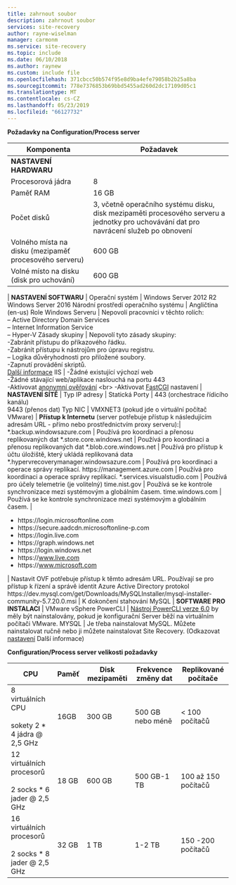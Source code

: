```yaml
---
title: zahrnout soubor
description: zahrnout soubor
services: site-recovery
author: rayne-wiselman
manager: carmonm
ms.service: site-recovery
ms.topic: include
ms.date: 06/10/2018
ms.author: raynew
ms.custom: include file
ms.openlocfilehash: 371cbcc50b574f95e8d9ba4efe79058b2b25a8ba
ms.sourcegitcommit: 778e7376853b69bbd5455ad260d2dc17109d05c1
ms.translationtype: MT
ms.contentlocale: cs-CZ
ms.lasthandoff: 05/23/2019
ms.locfileid: "66127732"
---
```

**Požadavky na Configuration/Process server**

**Komponenta** | **Požadavek** 
--- | ---
**NASTAVENÍ HARDWARU** | 
Procesorová jádra | 8 
Paměť RAM | 16 GB
Počet disků | 3, včetně operačního systému disku, disk mezipaměti procesového serveru a jednotky pro uchovávání dat pro navrácení služeb po obnovení 
Volného místa na disku (mezipaměť procesového serveru) | 600 GB
Volné místo na disku (disk pro uchování) | 600 GB
 | 
**NASTAVENÍ SOFTWARU** | 
Operační systém | Windows Server 2012 R2 <br> Windows Server 2016
Národní prostředí operačního systému | Angličtina (en-us)
Role Windows Serveru | Nepovolí pracovníci v těchto rolích: <br> – Active Directory Domain Services <br>– Internet Information Service <br> – Hyper-V 
Zásady skupiny | Nepovolí tyto zásady skupiny: <br> -Zabránit přístupu do příkazového řádku. <br> -Zabránit přístupu k nástrojům pro úpravu registru. <br> – Logika důvěryhodnosti pro přiložené soubory. <br> -Zapnutí provádění skriptů. <br> [Další informace](https://technet.microsoft.com/library/gg176671(v=ws.10).aspx)
IIS | -Žádné existující výchozí web <br> -Žádné stávající web/aplikace naslouchá na portu 443 <br>-Aktivovat [anonymní ověřování](https://technet.microsoft.com/library/cc731244(v=ws.10).aspx) <br> -Aktivovat [FastCGI](https://technet.microsoft.com/library/cc753077(v=ws.10).aspx) nastavení 
| 
**NASTAVENÍ SÍTĚ** | 
Typ IP adresy | Statická 
Porty | 443 (orchestrace řídicího kanálu)<br>9443 (přenos dat) 
Typ NIC | VMXNET3 (pokud jde o virtuální počítač VMware)
 |
**Přístup k Internetu** (server potřebuje přístup k následujícím adresám URL - přímo nebo prostřednictvím proxy serveru):|
\*.backup.windowsazure.com | Používá pro koordinaci a přenosu replikovaných dat
\*.store.core.windows.net | Používá pro koordinaci a přenosu replikovaných dat
\*.blob.core.windows.net | Používá pro přístup k účtu úložiště, který ukládá replikovaná data
\*.hypervrecoverymanager.windowsazure.com | Používá pro koordinaci a operace správy replikací.
https:\//management.azure.com | Používá pro koordinaci a operace správy replikací. 
*.services.visualstudio.com | Používá pro účely telemetrie (je volitelný)
time.nist.gov | Používá se ke kontrole synchronizace mezi systémovým a globálním časem.
time.windows.com | Používá se ke kontrole synchronizace mezi systémovým a globálním časem.
| <ul> <li> https:\//login.microsoftonline.com </li><li> https:\//secure.aadcdn.microsoftonline-p.com </li><li> https:\//login.live.com </li><li> https:\//graph.windows.net </li><li> https:\//login.windows.net </li><li> https:\//www.live.com </li><li> https:\//www.microsoft.com </li></ul> | Nastavit OVF potřebuje přístup k těmto adresám URL. Používají se pro přístup k řízení a správě identit Azure Active Directory
protokol https:\//dev.mysql.com/get/Downloads/MySQLInstaller/mysql-installer-community-5.7.20.0.msi | K dokončení stahování MySQL
|
**SOFTWARE PRO INSTALACI** | 
VMware vSphere PowerCLI | [Nástroj PowerCLI verze 6.0](https://my.vmware.com/web/vmware/details?productId=491&downloadGroup=PCLI600R1) by měly být nainstalovány, pokud je konfigurační Server běží na virtuálním počítači VMware.
MYSQL | Je třeba nainstalovat MySQL. Můžete nainstalovat ručně nebo ji můžete nainstalovat Site Recovery. (Odkazovat [nastavení](../articles/site-recovery/vmware-azure-deploy-configuration-server.md#configure-settings) Další informace)

**Configuration/Process server velikosti požadavky**

**CPU** | **Paměť** | **Disk mezipaměti** | **Frekvence změny dat** | **Replikované počítače**
--- | --- | --- | --- | ---
8 virtuálních CPU<br/><br/> sokety 2 * 4 jádra \@ 2,5 GHz | 16GB | 300 GB | 500 GB nebo méně | < 100 počítačů
12 virtuálních procesorů<br/><br/> 2 socks * 6 jader \@ 2,5 GHz | 18 GB | 600 GB | 500 GB-1 TB | 100 až 150 počítačů
16 virtuálních procesorů<br/><br/> 2 socks * 8 jader \@ 2,5 GHz | 32 GB | 1 TB | 1-2 TB | 150 -200 počítačů

